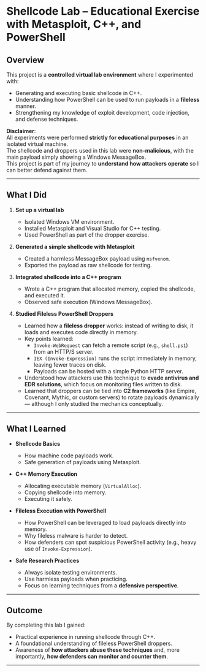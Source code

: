 # Shellcode Lab – Educational Exercise with Metasploit, C++, and PowerShell

## Overview
This project is a **controlled virtual lab environment** where I experimented with:
- Generating and executing basic shellcode in C++.
- Understanding how PowerShell can be used to run payloads in a **fileless** manner.
- Strengthening my knowledge of exploit development, code injection, and defense techniques.

 **Disclaimer**:  
All experiments were performed **strictly for educational purposes** in an isolated virtual machine.  
The shellcode and droppers used in this lab were **non-malicious**, with the main payload simply showing a Windows MessageBox.  
This project is part of my journey to **understand how attackers operate** so I can better defend against them.

---

## What I Did
1. **Set up a virtual lab**  
   - Isolated Windows VM environment.  
   - Installed Metasploit and Visual Studio for C++ testing.  
   - Used PowerShell as part of the dropper exercise.  

2. **Generated a simple shellcode with Metasploit**  
   - Created a harmless MessageBox payload using `msfvenom`.  
   - Exported the payload as raw shellcode for testing.

3. **Integrated shellcode into a C++ program**  
   - Wrote a C++ program that allocated memory, copied the shellcode, and executed it.  
   - Observed safe execution (Windows MessageBox).  

4. **Studied Fileless PowerShell Droppers**  
   - Learned how a **fileless dropper** works: instead of writing to disk, it loads and executes code directly in memory.  
   - Key points learned:
     - `Invoke-WebRequest` can fetch a remote script (e.g., `shell.ps1`) from an HTTP/S server.  
     - `IEX (Invoke-Expression)` runs the script immediately in memory, leaving fewer traces on disk.  
     - Payloads can be hosted with a simple Python HTTP server.  
   - Understood how attackers use this technique to **evade antivirus and EDR solutions**, which focus on monitoring files written to disk.  
   - Learned that droppers can be tied into **C2 frameworks** (like Empire, Covenant, Mythic, or custom servers) to rotate payloads dynamically — although I only studied the mechanics conceptually.  

---

## What I Learned
- **Shellcode Basics**  
  - How machine code payloads work.  
  - Safe generation of payloads using Metasploit.  

- **C++ Memory Execution**  
  - Allocating executable memory (`VirtualAlloc`).  
  - Copying shellcode into memory.  
  - Executing it safely.  

- **Fileless Execution with PowerShell**  
  - How PowerShell can be leveraged to load payloads directly into memory.  
  - Why fileless malware is harder to detect.  
  - How defenders can spot suspicious PowerShell activity (e.g., heavy use of `Invoke-Expression`).  

- **Safe Research Practices**  
  - Always isolate testing environments.  
  - Use harmless payloads when practicing.  
  - Focus on learning techniques from a **defensive perspective**.  

---

## Outcome
By completing this lab I gained:
- Practical experience in running shellcode through C++.  
- A foundational understanding of fileless PowerShell droppers.  
- Awareness of **how attackers abuse these techniques** and, more importantly, **how defenders can monitor and counter them**.  

---
